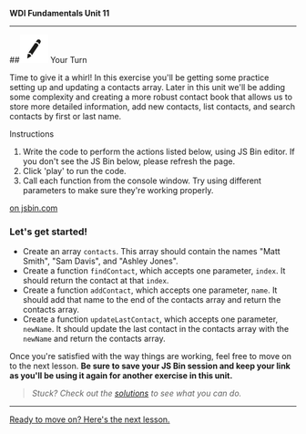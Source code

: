 **WDI Fundamentals Unit 11**

---

##![Your Turn](../assets/exercise.png) Your Turn

Time to give it a whirl! In this exercise you'll be getting some practice setting up and updating a contacts array. Later in this unit we'll be adding some complexity and creating a more robust contact book that allows us to store more detailed information, add new contacts, list contacts, and search contacts by first or last name.

Instructions

1. Write the code to perform the actions listed below, using JS Bin editor. If you don't see the JS Bin below, please refresh the page.
2. Click 'play' to run the code.
3. Call each function from the console window. Try using different parameters to make sure they're working properly.

<a class="jsbin-embed" href="http://jsbin.com/wihumu/embed?js&height600"> on jsbin.com</a><script src="http://static.jsbin.com/js/embed.min.js?3.35.12"></script>


### Let's get started!

* Create an array `contacts`. This array should contain the names "Matt Smith", "Sam Davis", and "Ashley Jones".
* Create a function `findContact`, which accepts one parameter, `index`. It should return the contact at that `index`.
* Create a function `addContact`, which accepts one parameter, `name`. It should add that name to the end of the contacts array and return the contacts array.
* Create a function `updateLastContact`, which accepts one parameter, `newName`. It should update the last contact in the contacts array with the `newName` and return the contacts array.

Once you're satisfied with the way things are working, feel free to move on to the next lesson. **Be sure to save your JS Bin session and keep your link as you'll be using it again for another exercise in this unit.**

> *Stuck? Check out the [solutions](https://github.com/generalassembly-studio/fundamentals/blob/master/exercise-solutions.md) to see what you can do.*

---
[Ready to move on? Here's the next lesson.](05_lesson.md)
